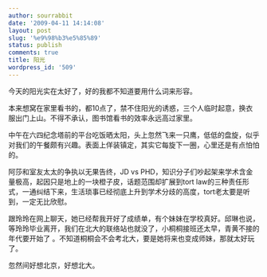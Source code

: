 ```yaml
---
author: sourrabbit
date: '2009-04-11 14:14:08'
layout: post
slug: '%e9%98%b3%e5%85%89'
status: publish
comments: true
title: 阳光
wordpress_id: '509'
---
```


今天的阳光实在太好了，好的我都不知道要用什么词来形容。

本来想窝在家里看书的，都10点了，禁不住阳光的诱惑，三个人临时起意，换衣服出门上山。不得不承认，图书馆看书的效率永远高过家里。

中午在六四纪念塔前的平台吃饭晒太阳，头上忽然飞来一只鹰，低低的盘旋，似乎对我们的午餐颇有兴趣。表面上佯装镇定，其实它每旋下一圈，心里还是有点怕怕的。

阿莎和室友太太的争执以无果告终，JD vs PHD，知识分子们吵起架来学术含金量极高，起因只是地上的一块橙子皮，话题范围却扩展到tort
law的三种责任形式，一通纠结下来，生活琐事已经彻底上升到学术分歧的高度，tort老太要是听到，一定无比欣慰。

跟玲玲在网上聊天，她已经帮我开好了成绩单，有个妹妹在学校真好。邱琳也说，等玲玲毕业离开，我们在北大的联络站也就没了，小桐桐接班还太早，青黄不接的年代要开始了
。不知道桐桐会不会考北大，要是她将来也变成师妹，那就太好玩了。

忽然间好想北京，好想北大。

